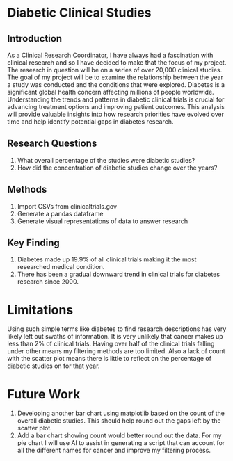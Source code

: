 # Diabetic Clinical Studies

## Introduction
As a Clinical Research Coordinator, I have always had a fascination with clinical research and so I have decided to make that the focus of my project. The research in question will be on a series of over 20,000 clinical studies. The goal of my project will be to examine the relationship between the year a study was conducted and the conditions that were explored.
Diabetes is a significant global health concern affecting millions of people worldwide. Understanding the trends and patterns in diabetic clinical trials is crucial for advancing treatment options and improving patient outcomes. This analysis will provide valuable insights into how research priorities have evolved over time and help identify potential gaps in diabetes research.

## Research Questions
1.	What overall percentage of the studies were diabetic studies?
2.	How did the concentration of diabetic studies change over the years?

## Methods
1. Import CSVs from clinicaltrials.gov
2. Generate a pandas dataframe
3. Generate visual representations of data to answer research

## Key Finding
1. Diabetes made up 19.9% of all clinical trials making it the most researched medical condition.
2. There has been a gradual downward trend in clinical trials for diabetes research since 2000.

# Limitations
Using such simple terms like diabetes to find research descriptions has very likely left out swaths of information. It is very unlikely that cancer makes up less than 2% of clinical trials. Having over half of the clinical trials falling under other means my filtering methods are too limited. Also a lack of count with the scatter plot means there is little to reflect on the percentage of diabetic studies on for that year.

# Future Work
1. Developing another bar chart using matplotlib based on the count of the overall diabetic studies. This should help round out the gaps left by the scatter plot.
2. Add a bar chart showing count would better round out the data. For my pie chart I will use AI to assist in generating a script that can account for all the different names for cancer and improve my filtering process.

